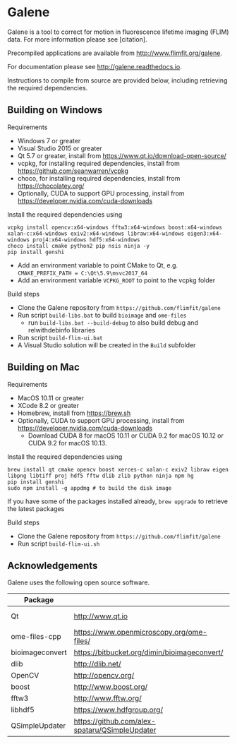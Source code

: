 Galene
======

Galene is a tool to correct for motion in fluorescence lifetime imaging (FLIM) data. For more information please see [citation]. 

Precompiled applications are available from http://www.flimfit.org/galene.

For documentation please see http://galene.readthedocs.io.

Instructions to compile from source are provided below, including retrieving the required dependencies.  

Building on Windows
-------------------
Requirements
- Windows 7 or greater
- Visual Studio 2015 or greater
- Qt 5.7 or greater, install from https://www.qt.io/download-open-source/
- vcpkg, for installing required dependencies, install from https://github.com/seanwarren/vcpkg
- choco, for installing required dependencies, install from https://chocolatey.org/
- Optionally, CUDA to support GPU processing, install from https://developer.nvidia.com/cuda-downloads

Install the required dependencies using
```
vcpkg install opencv:x64-windows fftw3:x64-windows boost:x64-windows xalan-c:x64-windows exiv2:x64-windows libraw:x64-windows eigen3:x64-windows proj4:x64-windows hdf5:x64-windows
choco install cmake python2 pip nsis ninja -y
pip install genshi 
```

- Add an environment variable to point CMake to Qt, e.g. 
   `CMAKE_PREFIX_PATH = C:\Qt\5.9\msvc2017_64`
- Add an environment variable `VCPKG_ROOT` to point to the vcpkg folder  

Build steps
- Clone the Galene repository from `https://github.com/flimfit/galene`
- Run script `build-libs.bat` to build `bioimage` and `ome-files`
    - run `build-libs.bat --build-debug` to also build debug and relwithdebinfo libraries
- Run script `build-flim-ui.bat`
- A Visual Studio solution will be created in the `Build` subfolder

Building on Mac
-------------------
Requirements
- MacOS 10.11 or greater
- XCode 8.2 or greater
- Homebrew, install from https://brew.sh
- Optionally, CUDA to support GPU processing, install from https://developer.nvidia.com/cuda-downloads
    - Download CUDA 8 for macOS 10.11 or CUDA 9.2 for macOS 10.12 or CUDA 9.2 for macOS 10.13. 

Install the required dependencies using
```
brew install qt cmake opencv boost xerces-c xalan-c exiv2 libraw eigen libpng libtiff proj hdf5 fftw dlib zlib python ninja npm hg
pip install genshi 
sudo npm install -g appdmg # to build the disk image
```

If you have some of the packages installed already, `brew upgrade` to retrieve the latest packages


Build steps
- Clone the Galene repository from `https://github.com/flimfit/galene`
- Run script `build-flim-ui.sh`

Acknowledgements
-------------------
Galene uses the following open source software. 

| Package          |                                                | Licence  |
| -----------------|------------------------------------------------| ---------|
| Qt               | http://www.qt.io                               | LGPL v3  |
| ome-files-cpp	   | https://www.openmicroscopy.org/ome-files/      | MIT      |
| bioimageconvert  | https://bitbucket.org/dimin/bioimageconvert/   | MIT      |
| dlib             | http://dlib.net/                               | Boost    |
| OpenCV           | http://opencv.org/                             | BSD      |
| boost            | http://www.boost.org/                          | Boost    |
| fftw3            | http://www.fftw.org/                           | GPL v2   |
| libhdf5          | https://www.hdfgroup.org/                      | BSD      |
| QSimpleUpdater   | https://github.com/alex-spataru/QSimpleUpdater | DBAD     |

